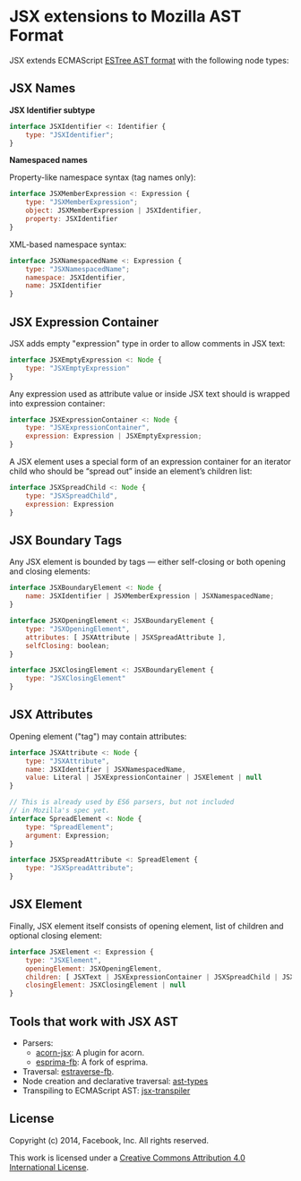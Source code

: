 JSX extensions to Mozilla AST Format
====================================

JSX extends ECMAScript [ESTree AST format](https://github.com/estree/estree) with the following node types:

JSX Names
---------

__JSX Identifier subtype__

```js
interface JSXIdentifier <: Identifier {
    type: "JSXIdentifier";
}
```

__Namespaced names__

Property-like namespace syntax (tag names only):

```js
interface JSXMemberExpression <: Expression {
    type: "JSXMemberExpression";
    object: JSXMemberExpression | JSXIdentifier,
    property: JSXIdentifier
}
```

XML-based namespace syntax:

```js
interface JSXNamespacedName <: Expression {
    type: "JSXNamespacedName";
    namespace: JSXIdentifier,
    name: JSXIdentifier
}
```

JSX Expression Container
------------------------

JSX adds empty "expression" type in order to allow comments in JSX text:

```js
interface JSXEmptyExpression <: Node {
    type: "JSXEmptyExpression"
}
```

Any expression used as attribute value or inside JSX text should is wrapped into expression container:

```js
interface JSXExpressionContainer <: Node {
    type: "JSXExpressionContainer",
    expression: Expression | JSXEmptyExpression;
}
```

A JSX element uses a special form of an expression container for an iterator child who should be “spread out” inside an element’s children list:

```js
interface JSXSpreadChild <: Node {
    type: "JSXSpreadChild",
    expression: Expression
}
```

JSX Boundary Tags
-----------------

Any JSX element is bounded by tags &mdash; either self-closing or both opening and closing elements:

```js
interface JSXBoundaryElement <: Node {
    name: JSXIdentifier | JSXMemberExpression | JSXNamespacedName;
}

interface JSXOpeningElement <: JSXBoundaryElement {
    type: "JSXOpeningElement",
    attributes: [ JSXAttribute | JSXSpreadAttribute ],
    selfClosing: boolean;
}

interface JSXClosingElement <: JSXBoundaryElement {
    type: "JSXClosingElement"
}
```

JSX Attributes
--------------

Opening element ("tag") may contain attributes:

```js
interface JSXAttribute <: Node {
    type: "JSXAttribute",
    name: JSXIdentifier | JSXNamespacedName,
    value: Literal | JSXExpressionContainer | JSXElement | null
}

// This is already used by ES6 parsers, but not included
// in Mozilla's spec yet.
interface SpreadElement <: Node {
    type: "SpreadElement";
    argument: Expression;
}

interface JSXSpreadAttribute <: SpreadElement {
    type: "JSXSpreadAttribute";
}
```

JSX Element
-----------

Finally, JSX element itself consists of opening element, list of children and optional closing element:

```js
interface JSXElement <: Expression {
    type: "JSXElement",
    openingElement: JSXOpeningElement,
    children: [ JSXText | JSXExpressionContainer | JSXSpreadChild | JSXElement ],
    closingElement: JSXClosingElement | null
}
```

Tools that work with JSX AST
----------------------------

* Parsers:
  - [acorn-jsx](https://github.com/RReverser/acorn-jsx): A plugin for acorn.
  - [esprima-fb](https://github.com/facebook/esprima): A fork of esprima.
* Traversal: [estraverse-fb](https://github.com/RReverser/estraverse-fb).
* Node creation and declarative traversal: [ast-types](https://github.com/benjamn/ast-types)
* Transpiling to ECMAScript AST: [jsx-transpiler](https://github.com/RReverser/jsx-transpiler)

License
-------

Copyright (c) 2014, Facebook, Inc.
All rights reserved.

This work is licensed under a [Creative Commons Attribution 4.0
International License](http://creativecommons.org/licenses/by/4.0/).

